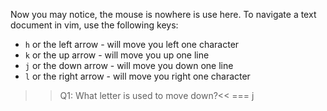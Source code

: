 Now you may notice, the mouse is nowhere is use here. To navigate a text document in vim, use the following keys: 

* `h` or the left arrow - will move you left one character
* `k` or the up arrow - will move you up one line
* `j` or the down arrow - will move you down one line
* `l` or the right arrow - will move you right one character

>>Q1: What letter is used to move down?<<
=== j
